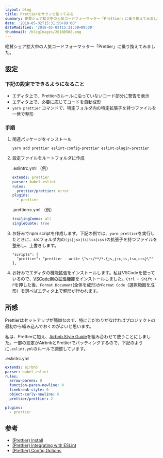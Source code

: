 ```yaml
---
layout: blog
title: Prettierをサクッと使ってみる
summary: 絶賛シェア拡大中の人気コードフォーマッター「Prettier」に乗り換えてみました。
date: '2018-05-02T15:31:50+09:00'
dateModified: '2018-05-02T15:31:50+09:00'
thumbnail: /blogImages/20180502.png
---
```

絶賛シェア拡大中の人気コードフォーマッター「Prettier」に乗り換えてみました。

## 設定
### 下記の設定でできるようになること
- エディタ上で、Prettierのルールに沿っていないコード部分に警告を表示
- エディタ上で、必要に応じてコードを自動成形
- `yarn prettier` コマンドで、特定フォルダ内の特定拡張子を持つファイルを一発で整形

### 手順
1. 関連パッケージをインストール
    ```
    yarn add prettier eslint-config-prettier eslint-plugin-prettier
    ```

2. 設定ファイルをルートフォルダに作成

    .eslintrc.yml （例）
    ``` yaml
    extends: prettier
    parser: babel-eslint
    rules:
      prettier/prettier: error
    plugins:
      - prettier
    ```

    .prettierrc.yml （例）
    ```yaml
    trailingComma: all
    singleQuote: true
    ```

3. お好みでnpm scriptを作成します。下記の例では、`yarn prettier`を実行したときに、srcフォルダ内の`(js|jsx|ts|tsx|css)`の拡張子を持つファイルを整形し、上書きします。

    ```
    "scripts": {
      "prettier": "prettier --write \"src/**/*.{js,jsx,ts,tsx,css}\""
    },
    ```
4. お好みでエディタの機能拡張をインストールします。私はVSCodeを使っているので、[VSCode用の拡張機能](https://marketplace.visualstudio.com/items?itemName=esbenp.prettier-vscode)をインストールしました。`Ctrl + Shift + P`を押した後、`Format Document`(全体を成形)か`Format Code`（選択範囲を成形）を選べばエディタ上で整形が行われます。

## 所感
Prettierはセットアップが簡単なので、特にこだわりがなければプロジェクトの最初から組み込んでおくのがよいと思います。

私は、Prettierに加え、[Airbnb Style Guide](https://github.com/airbnb/javascript)を組み合わせて使うことにしました。一部の設定がAirbnbとPrettierでバッティングするので、下記のように`.eslint.yml`のルールで調整しています。

.eslintrc.yml
```yaml
extends: airbnb
parser: babel-eslint
rules:
  arrow-parens: 0
  function-paren-newline: 0
  linebreak-style: 0
  object-curly-newline: 0
  prettier/prettier: 2

plugins:
  - prettier
```

## 参考
- [(Prettier) Install](https://prettier.io/docs/en/install.html)
- [(Prettier) Integrating with ESLint](https://prettier.io/docs/en/eslint.html)
- [(Prettier) Config Options](https://prettier.io/docs/en/options.html)
